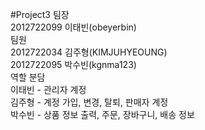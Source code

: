 #Project3
팀장  
2012722099 이태빈(obeyerbin)  
팀원  
2012722034 김주형(KIMJUHYEOUNG)  
2012722095 박수빈(kgnma123)  
역할 분담  
이태빈 - 관리자 계정  
김주형 - 계정 가입, 변경, 탈퇴, 판매자 계정  
박수빈 - 상품 정보 출력, 주문, 장바구니, 배송 정보  
